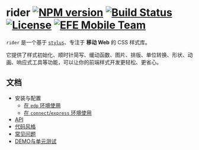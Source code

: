 rider [![NPM version](https://img.shields.io/npm/v/rider.svg?style=flat-square)](https://npmjs.org/package/rider) [![Build Status](https://img.shields.io/travis/ecomfe/rider.svg?style=flat-square)](https://travis-ci.org/ecomfe/rider) [![License](https://img.shields.io/npm/l/rider.svg?style=flat-square)](./LICENSE) [![EFE Mobile Team](https://img.shields.io/badge/EFE-Mobile_Team-blue.svg?style=flat-square)](http://efe.baidu.com)
===

`rider` 是一个基于 [`stylus`](https://github.com/LearnBoost/stylus)、专注于 **移动 Web** 的 CSS 样式库。

它提供了样式初始化、顺时针简写、缓动函数、图片、排版、单位转换、形状、动画、响应式工具等功能，可以让你的前端样式开发更轻松、更省心。

## 文档

+ 安装与配置
    + [在 `edp` 环境使用](https://github.com/ecomfe/edp-provider-rider)
    + [在 `connect`/`express` 环境使用](./doc/connect.md)
+ [API](./doc/api.md)
+ [代码风格](./doc/code-style.md)
+ [常见问题](./doc/faq.md)
+ [DEMO与单元测试](./doc/demo-and-ut.md)
